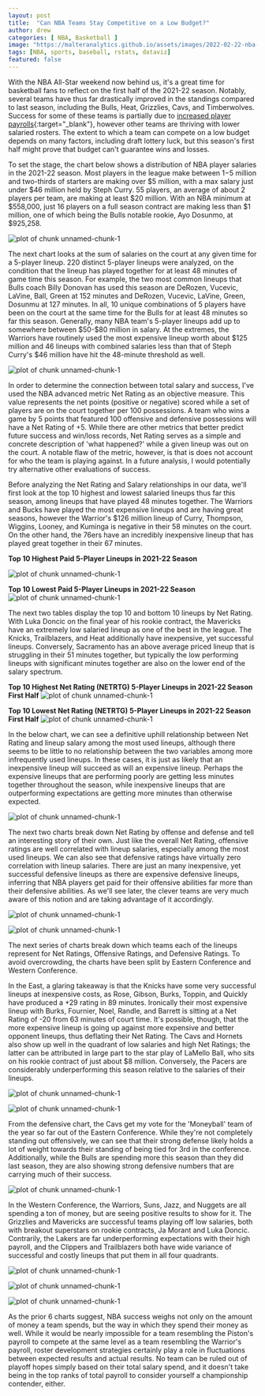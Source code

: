 ```yaml
---
layout: post
title:  "Can NBA Teams Stay Competitive on a Low Budget?"
author: drew
categories: [ NBA, Basketball ]
image: "https://malteranalytics.github.io/assets/images/2022-02-22-nba-lineups/image16.png"
tags: [NBA, sports, baseball, rstats, dataviz]
featured: false
---
```





With the NBA All-Star weekend now behind us, it's a great time for basketball fans to reflect on the first half of the 2021-22 season.  Notably, several teams have thus far drastically improved in the standings compared to last season, including the Bulls, Heat, Grizzlies, Cavs, and Timberwolves.   Success for some of these teams is partially due to [increased player payrolls](https://hoopshype.com/salaries/){:target="_blank"}, however other teams are thriving with lower salaried rosters.  The extent to which a team can compete on a low budget depends on many factors, including draft lottery luck, but this season's first half might prove that budget can't guarantee wins and losses.

To set the stage, the chart below shows a distribution of NBA player salaries in the 2021-22 season.  Most players in the league make between $1-$5 million and two-thirds of starters are making over \$5 million, with a max salary just under \$46 million held by Steph Curry.  55 players, an average of about 2 players per team, are making at least \$20 million.  With an NBA minimum at \$558,000, just 16 players on a full season contract are making less than \$1 million, one of which being the Bulls notable rookie, Ayo Dosunmo, at $925,258.





  

![plot of chunk unnamed-chunk-1](/assets/images/2022-02-22-nba-lineups/image1.png) 


The next chart looks at the sum of salaries on the court at any given time for a 5-player lineup.  220 distinct 5-player lineups were analyzed, on the condition that the lineup has played together for at least 48 minutes of game time this season. For example, the two most common lineups that Bulls coach Billy Donovan has used this season are DeRozen, Vucevic, LaVine, Ball, Green at 152 minutes and DeRozen, Vucevic, LaVine, Green, Dosunmu at 127 minutes.  In all, 10 unique combinations of 5 players have been on the court at the same time for the Bulls for at least 48 minutes so far this season. 
Generally, many NBA team's 5-player lineups add up to somewhere between \$50-\$80 million in salary.  At the extremes, the Warriors have routinely used the most expensive lineup worth about \$125 million and 46 lineups with combined salaries less than that of Steph Curry's $46 million have hit the 48-minute threshold as well. 








![plot of chunk unnamed-chunk-1](/assets/images/2022-02-22-nba-lineups/image2.png) 

In order to determine the connection between total salary and success, I've used the NBA advanced metric Net Rating as an objective measure.  This value represents the net points (positive or negative) scored while a set of players are on the court together per 100 possessions.  A team who wins a game by 5 points that featured 100 offensive and defensive possessions will have a Net Rating of +5. While there are other metrics that better predict future success and win/loss records, Net Rating serves as a simple and concrete description of 'what happened?' while a given lineup was out on the court.  A notable flaw of the metric, however, is that is does not account for who the team is playing against.  In a future analysis, I would potentially try alternative other evaluations of success. 

 
Before analyzing the Net Rating and Salary relationships in our data, we'll first look at the top 10 highest and lowest salaried lineups thus far this season, among lineups that have played 48 minutes together.   The Warriors and Bucks have played the most expensive lineups and are having great seasons, however the Warrior's \$126 million lineup of Curry, Thompson, Wiggins, Looney, and Kuminga is negative in their 58 minutes on the court.  On the other hand, the 76ers have an incredibly inexpensive lineup that has played great together in their 67 minutes. 


**Top 10 Highest Paid 5-Player Lineups in 2021-22 Season**

![plot of chunk unnamed-chunk-1](/assets/images/2022-02-22-nba-lineups/image3.png) 


**Top 10 Lowest Paid 5-Player Lineups in 2021-22 Season**
![plot of chunk unnamed-chunk-1](/assets/images/2022-02-22-nba-lineups/image4.png) 


The next two tables display the top 10 and bottom 10 lineups by Net Rating.  With Luka Doncic on the final year of his rookie contract, the Mavericks have an extremely low salaried lineup as one of the best in the league.  The Knicks, Trailblazers, and Heat additionally have inexpensive, yet successful lineups.  Conversely, Sacramento has an above average priced lineup that is struggling in their 51 minutes together, but typically the low performing lineups with significant minutes together are also on the lower end of the salary spectrum.  


**Top 10 Highest Net Rating (NETRTG) 5-Player Lineups in 2021-22 Season First Half**
![plot of chunk unnamed-chunk-1](/assets/images/2022-02-22-nba-lineups/image5.png) 

**Top 10 Lowest Net Rating (NETRTG) 5-Player Lineups in 2021-22 Season First Half**
![plot of chunk unnamed-chunk-1](/assets/images/2022-02-22-nba-lineups/image6.png) 


In the below chart, we can see a definitive uphill relationship between Net Rating and lineup salary among the most used lineups, although there seems to be little to no relationship between the two variables among more infrequently used lineups.  In these cases, it is just as likely that an inexpensive lineup will succeed as will an expensive lineup.  Perhaps the expensive lineups that are performing poorly are getting less minutes together throughout the season, while inexpensive lineups that are outperforming expectations are getting more minutes than otherwise expected. 




![plot of chunk unnamed-chunk-1](/assets/images/2022-02-22-nba-lineups/image7.png) 



The next two charts break down Net Rating by offense and defense and tell an interesting story of their own.  Just like the overall Net Rating, offensive ratings are well correlated with lineup salaries, especially among the most used lineups.  We can also see that defensive ratings have virtually zero correlation with lineup salaries.  There are just an many inexpensive, yet successful defensive lineups as there are expensive defensive lineups, inferring that NBA players get paid for their offensive abilities far more than their defensive abilities.  As we'll see later, the clever teams are very much aware of this notion and are taking advantage of it accordingly. 



![plot of chunk unnamed-chunk-1](/assets/images/2022-02-22-nba-lineups/image8.png) 

![plot of chunk unnamed-chunk-1](/assets/images/2022-02-22-nba-lineups/image9.png) 






The next series of charts break down which teams each of the lineups represent for Net Ratings, Offensive Ratings, and Defensive Ratings.  To avoid overcrowding, the charts have been split by Eastern Conference and Western Conference.  



In the East, a glaring takeaway is that the Knicks have some very successful lineups at inexpensive costs, as Rose, Gibson, Burks, Toppin, and Quickly have produced a +29 rating in 89 minutes.  Ironically their most expensive lineup with Burks, Fournier, Noel, Randle, and Barrett is sitting at a Net Rating of -20 from 63 minutes of court time.  It's possible, though, that the more expensive lineup is going up against more expensive and better opponent lineups, thus deflating their Net Rating.   The Cavs and Hornets also show up well in the quadrant of low salaries and high Net Ratings; the latter can be attributed in large part to the star play of LaMello Ball, who sits on his rookie contract of just about $8 million.   Conversely, the Pacers are considerably underperforming this season relative to the salaries of their lineups. 





![plot of chunk unnamed-chunk-1](/assets/images/2022-02-22-nba-lineups/image10.png) 

![plot of chunk unnamed-chunk-1](/assets/images/2022-02-22-nba-lineups/image11.png) 





From the defensive chart, the Cavs get my vote for the 'Moneyball' team of the year so far out of the Eastern Conference.  While they're not completely standing out offensively, we can see that their strong defense likely holds a lot of weight towards their standing of being tied for 3rd in the conference.   Additionally, while the Bulls are spending more this season than they did last season, they are also showing strong defensive numbers that are carrying much of their success. 


![plot of chunk unnamed-chunk-1](/assets/images/2022-02-22-nba-lineups/image12.png) 



In the Western Conference, the Warriors, Suns, Jazz, and Nuggets are all spending a ton of money, but are seeing positive results to show for it.  The Grizzlies and Mavericks are successful teams playing off low salaries, both with breakout superstars on rookie contracts, Ja Morant and Luka Doncic.   Contrarily, the Lakers are far underperforming expectations with their high payroll, and the Clippers and Trailblazers both have wide variance of successful and costly lineups that put them in all four quadrants. 



![plot of chunk unnamed-chunk-1](/assets/images/2022-02-22-nba-lineups/image13.png) 

![plot of chunk unnamed-chunk-1](/assets/images/2022-02-22-nba-lineups/image14.png) 

![plot of chunk unnamed-chunk-1](/assets/images/2022-02-22-nba-lineups/image15.png) 



As the prior 6 charts suggest, NBA success weighs not only on the amount of money a team spends, but the way in which they spend their money as well.  While it would be nearly impossible for a team resembling the Piston's payroll to compete at the same level as a team resembling the Warrior's payroll, roster development strategies certainly play a role in fluctuations between expected results and actual results.  No team can be ruled out of playoff hopes simply based on their total salary spend, and it doesn't take being in the top ranks of total payroll to consider yourself a championship contender, either. 